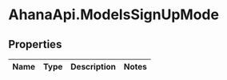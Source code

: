 # AhanaApi.ModelsSignUpMode

## Properties
Name | Type | Description | Notes
------------ | ------------- | ------------- | -------------
